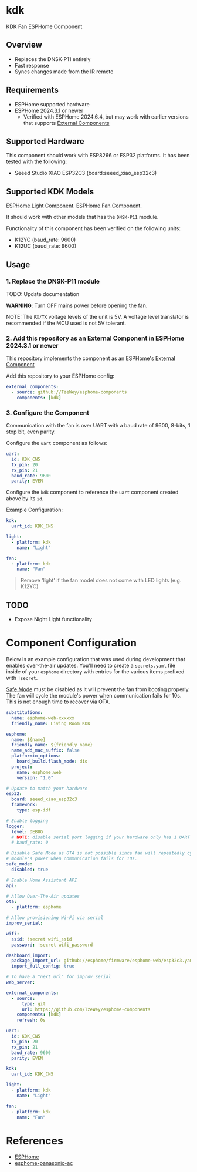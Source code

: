 # kdk

KDK Fan ESPHome Component

## Overview

- Replaces the DNSK-P11 entirely
- Fast response
- Syncs changes made from the IR remote

## Requirements

- ESPHome supported hardware
- ESPHome 2024.3.1 or newer
  - Verified with ESPHome 2024.6.4, but may work with earlier versions that
    supports [External Components](https://esphome.io/components/external_components.html)

## Supported Hardware

This component should work with ESP8266 or ESP32 platforms.
It has been tested with the following:

- Seeed Studio XIAO ESP32C3 (board:seeed_xiao_esp32c3)

## Supported KDK Models

[ESPHome Light Component](https://esphome.io/components/light).
[ESPHome Fan Component](https://esphome.io/components/climate).

It should work with other models that has the `DNSK-P11` module.

Functionality of this component has been verified on the following units:

- K12YC (baud_rate: 9600)
- K12UC (baud_rate: 9600)

## Usage

### 1. Replace the DNSK-P11 module

TODO: Update documentation

**WARNING**: Turn OFF mains power before opening the fan.

NOTE: The `RX/TX` voltage levels of the unit is 5V.
A voltage level translator is recommended if the MCU used is not 5V tolerant.

### 2. Add this repository as an External Component in ESPHome 2024.3.1 or newer

This repository implements the component as an ESPHome's
[External Component](https://esphome.io/components/external_components.html)

Add this repository to your ESPHome config:

```yaml
external_components:
  - source: github://TzeWey/esphome-components
    components: [kdk]
```

### 3. Configure the Component

Communication with the fan is over UART with a baud rate of 9600, 8-bits,
1 stop bit, even parity.

Configure the `uart` component as follows:

```yaml
uart:
  id: KDK_CN5
  tx_pin: 20
  rx_pin: 21
  baud_rate: 9600
  parity: EVEN
```

Configure the `kdk` component to reference the `uart` component created above
by its `id`.

Example Configuration:

```yaml
kdk:
  uart_id: KDK_CN5

light:
  - platform: kdk
    name: "Light"

fan:
  - platform: kdk
    name: "Fan"
```

> Remove 'light' if the fan model does not come with LED lights (e.g. K12YC)

## TODO

- Expose Night Light functionality

# Component Configuration

Below is an example configuration that was used during development that enables
over-the-air updates. You'll need to create a `secrets.yaml` file inside of your
`esphome` directory with entries for the various items prefixed with `!secret`.

[Safe Mode](https://esphome.io/components/safe_mode) must be disabled as it will
prevent the fan from booting properly. The fan will cycle the module's power
when communication fails for 10s. This is not enough time to recover via OTA.

```yaml
substitutions:
  name: esphome-web-xxxxxx
  friendly_name: Living Room KDK

esphome:
  name: ${name}
  friendly_name: ${friendly_name}
  name_add_mac_suffix: false
  platformio_options:
    board_build.flash_mode: dio
  project:
    name: esphome.web
    version: "1.0"

# Update to match your hardware
esp32:
  board: seeed_xiao_esp32c3
  framework:
    type: esp-idf

# Enable logging
logger:
  level: DEBUG
  # NOTE: disable serial port logging if your hardware only has 1 UART port (e.g. ESP8266)
  # baud_rate: 0

# Disable Safe Mode as OTA is not possible since fan will repeatedly cycle the
# module's power when communication fails for 10s.
safe_mode:
  disabled: true

# Enable Home Assistant API
api:

# Allow Over-The-Air updates
ota:
  - platform: esphome

# Allow provisioning Wi-Fi via serial
improv_serial:

wifi:
  ssid: !secret wifi_ssid
  password: !secret wifi_password

dashboard_import:
  package_import_url: github://esphome/firmware/esphome-web/esp32c3.yaml@v2
  import_full_config: true

# To have a "next url" for improv serial
web_server:

external_components:
  - source:
      type: git
      url: https://github.com/TzeWey/esphome-components
    components: [kdk]
    refresh: 0s

uart:
  id: KDK_CN5
  tx_pin: 20
  rx_pin: 21
  baud_rate: 9600
  parity: EVEN

kdk:
  uart_id: KDK_CN5

light:
  - platform: kdk
    name: "Light"

fan:
  - platform: kdk
    name: "Fan"
```

# References

- [ESPHome](https://github.com/esphome/esphome)
- [esphome-panasonic-ac](https://github.com/DomiStyle/esphome-panasonic-ac)
